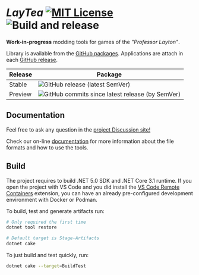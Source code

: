 # _LayTea_ [![MIT License](https://img.shields.io/badge/license-MIT-blue.svg?style=flat)](https://choosealicense.com/licenses/mit/) ![Build and release](https://github.com/pleonex/LayTea/workflows/Build%20and%20release/badge.svg)

**Work-in-progress** modding tools for games of the _"Professor Layton"_.

Library is available from the
[GitHub packages](https://github.com/users/pleonex/packages?repo_name=LayTea).
Applications are attach in each
[GitHub release](https://github.com/pleonex/LayTea/releases).

<!-- prettier-ignore -->
| Release | Package |
| ------- | ------- |
| Stable  | ![GitHub release (latest SemVer)](https://img.shields.io/github/v/release/pleonex/LayTea?sort=semver) |
| Preview | ![GitHub commits since latest release (by SemVer)](https://img.shields.io/github/commits-since/pleonex/LayTea/latest?sort=semver) |

## Documentation

Feel free to ask any question in the
[project Discussion site!](https://github.com/pleonex/LayTea/discussions)

Check our on-line [documentation](https://pleonex.dev/LayTea) for more
information about the file formats and how to use the tools.

## Build

The project requires to build .NET 5.0 SDK and .NET Core 3.1 runtime. If you
open the project with VS Code and you did install the
[VS Code Remote Containers](https://code.visualstudio.com/docs/remote/containers)
extension, you can have an already pre-configured development environment with
Docker or Podman.

To build, test and generate artifacts run:

```sh
# Only required the first time
dotnet tool restore

# Default target is Stage-Artifacts
dotnet cake
```

To just build and test quickly, run:

```sh
dotnet cake --target=BuildTest
```
